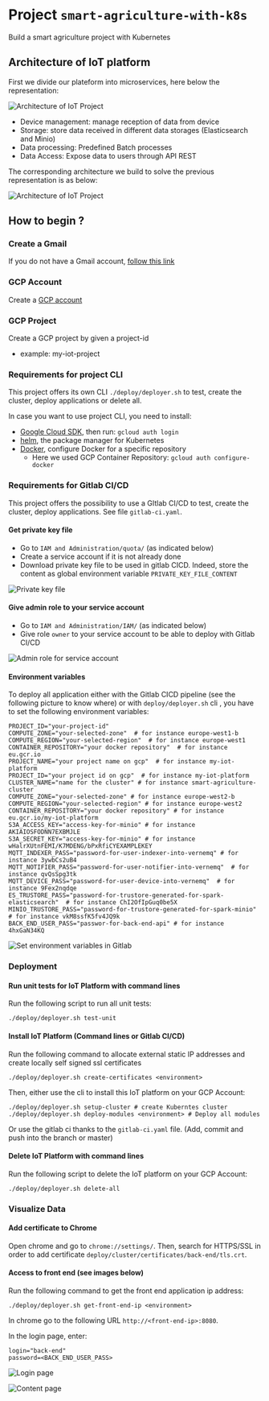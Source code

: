 # Project `smart-agriculture-with-k8s`

Build a smart agriculture project with Kubernetes

## Architecture of IoT platform 

First we divide our plateform into microservices, here below the representation:

![Architecture of IoT Project](documents/microservices.png)

- Device management: manage reception of data from device
- Storage: store data received in different data storages (Elasticsearch and Minio)
- Data processing: Predefined Batch processes
- Data Access: Expose data to users through API REST

The corresponding architecture we build to solve the previous representation is as below:

![Architecture of IoT Project](documents/architecture.png)

## How to begin ?

### Create a Gmail 
If you do not have a Gmail account, [follow this link](https://accounts.google.com/signup/v2/webcreateaccount?flowName=GlifWebSignIn&flowEntry=SignUp)

### GCP Account
Create a [GCP account](https://console.cloud.google.com/)

### GCP Project
Create a GCP project by given a project-id
- example: my-iot-project

### Requirements for project CLI

This project offers its own CLI `./deploy/deployer.sh` to test, create the cluster, deploy applications or delete all.

In case you want to use project CLI, you need to install:
- [Google Cloud SDK](https://cloud.google.com/sdk/docs/quickstarts), then run: `gcloud auth login`
- [helm](https://helm.sh/docs/intro/install/), the package manager for Kubernetes
- [Docker](https://docs.docker.com/get-docker/), configure Docker for a specific repository
    - Here we used GCP Container Repository: `gcloud auth configure-docker`
 
### Requirements for Gitlab CI/CD

This project offers the possibility to use a GItlab CI/CD to test, create the cluster, deploy applications. See file `gitlab-ci.yaml`. 
   
#### Get private key file
- Go to `IAM and Administration/quota/` (as indicated below)
- Create a service account if it is not already done
- Download private key file to be used in gitlab CICD. Indeed, store the content as global environment variable `PRIVATE_KEY_FILE_CONTENT`

![Private key file](documents/get-private-key-file.png)

#### Give admin role to your service account
- Go to `IAM and Administration/IAM/` (as indicated below)
- Give role `owner` to your service account to be able to deploy with Gitlab CI/CD

![Admin role for service account](documents/give_admin_role_to_service_account.png)

#### Environment variables 

To deploy all application either with the Gitlab CICD pipeline (see the following picture to know where) or  with `deploy/deployer.sh` cli , you have to set the following environment variables:

    PROJECT_ID="your-project-id"
    COMPUTE_ZONE="your-selected-zone"  # for instance europe-west1-b
    COMPUTE_REGION="your-selected-region"  # for instance europe-west1
    CONTAINER_REPOSITORY="your docker repository"  # for instance eu.gcr.io
    PROJECT_NAME="your project name on gcp"  # for instance my-iot-platform
    PROJECT_ID="your project id on gcp"  # for instance my-iot-platform
    CLUSTER_NAME="name for the cluster" # for instance smart-agriculture-cluster
    COMPUTE_ZONE="your-selected-zone" # for instance europe-west2-b
    COMPUTE_REGION="your-selected-region" # for instance europe-west2
    CONTAINER_REPOSITORY="your docker repository" # for instance eu.gcr.io/my-iot-platform
    S3A_ACCESS_KEY="access-key-for-minio" # for instance AKIAIOSFODNN7EXBMJLE
    S3A_SECRET_KEY="access-key-for-minio" # for instance wHalrXUtnFEMI/K7MDENG/bPxRfiCYEXAMPLEKEY
    MQTT_INDEXER_PASS="password-for-user-indexer-into-vernemq" # for instance 3ywbCs2uB4
    MQTT_NOTIFIER_PASS="password-for-user-notifier-into-vernemq"  # for instance qvQsSpg3tk
    MQTT_DEVICE_PASS="password-for-user-device-into-vernemq"  # for instance 9Fex2nqdqe
    ES_TRUSTORE_PASS="password-for-trustore-generated-for-spark-elasticsearch"  # for instance ChI2OfIpGuq0be5X
    MINIO_TRUSTORE_PASS="password-for-trustore-generated-for-spark-minio"  # for instance vkM8ssfK5fv4JQ9k
    BACK_END_USER_PASS="passwor-for-back-end-api" # for instance 4hxGaN34KQ

![Set environment variables in Gitlab](documents/set_environment_variables_in_gitlab.png)

### Deployment

#### Run unit tests for IoT Platform with command lines

Run the following script to run all unit tests:

    ./deploy/deployer.sh test-unit

#### Install IoT Platform (Command lines or Gitlab CI/CD)

Run the following command to allocate external static IP addresses and create locally self signed ssl certificates

    ./deploy/deployer.sh create-certificates <environment>

Then, either use the cli to install this IoT platform on your GCP Account:

    ./deploy/deployer.sh setup-cluster # create Kuberntes cluster
    ./deploy/deployer.sh deploy-modules <environment> # Deploy all modules 
    
Or use the gitlab ci thanks to the `gitlab-ci.yaml` file. (Add, commit and push into the branch <environment> or master)
    
#### Delete IoT Platform with command lines

Run the following script to delete the IoT platform on your GCP Account:

    ./deploy/deployer.sh delete-all
    
### Visualize Data

#### Add certificate to Chrome

Open chrome and go to `chrome://settings/`. Then, search for HTTPS/SSL in order to add certificate `deploy/cluster/certificates/back-end/tls.crt`.

#### Access to front end (see images below)

Run the following command to get the front end application ip address:

    ./deploy/deployer.sh get-front-end-ip <environment>
    
In chrome go to the following URL `http://<front-end-ip>:8080`. 

In the login page, enter:

    login="back-end"
    password=<BACK_END_USER_PASS>

![Login page](documents/login-page.png)

![Content page](documents/content-page.png)